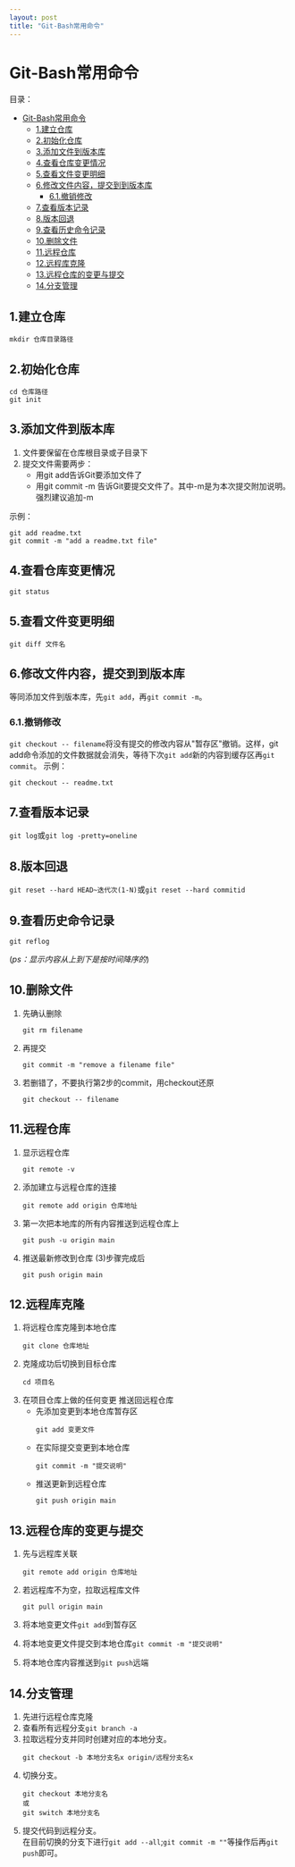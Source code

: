 ```yaml
---
layout: post
title: "Git-Bash常用命令"
---
```


# Git-Bash常用命令

目录：
- [Git-Bash常用命令](#git-bash常用命令)
  - [1.建立仓库](#1建立仓库)
  - [2.初始化仓库](#2初始化仓库)
  - [3.添加文件到版本库](#3添加文件到版本库)
  - [4.查看仓库变更情况](#4查看仓库变更情况)
  - [5.查看文件变更明细](#5查看文件变更明细)
  - [6.修改文件内容，提交到到版本库](#6修改文件内容提交到到版本库)
    - [6.1.撤销修改](#61撤销修改)
  - [7.查看版本记录](#7查看版本记录)
  - [8.版本回退](#8版本回退)
  - [9.查看历史命令记录](#9查看历史命令记录)
  - [10.删除文件](#10删除文件)
  - [11.远程仓库](#11远程仓库)
  - [12.远程库克隆](#12远程库克隆)
  - [13.远程仓库的变更与提交](#13远程仓库的变更与提交)
  - [14.分支管理](#14分支管理)

## 1.建立仓库
```
mkdir 仓库目录路径
```

## 2.初始化仓库
```
cd 仓库路径
git init
```

## 3.添加文件到版本库
1. 文件要保留在仓库根目录或子目录下  
2. 提交文件需要两步：  
   - 用git add告诉Git要添加文件了
   - 用git commit -m 告诉Git要提交文件了。其中-m是为本次提交附加说明。强烈建议追加-m
	
示例：
```
git add readme.txt
git commit -m "add a readme.txt file"
```
	
## 4.查看仓库变更情况
```
git status
```

## 5.查看文件变更明细
```
git diff 文件名
```

## 6.修改文件内容，提交到到版本库
等同添加文件到版本库，先`git add`，再`git commit -m`。
### 6.1.撤销修改

`git checkout -- filename`将没有提交的修改内容从"暂存区"撤销。这样，git add命令添加的文件数据就会消失，等待下次`git add`新的内容到缓存区再`git commit`。
示例：
```
git checkout -- readme.txt
```

## 7.查看版本记录
`git log`或`git log -pretty=oneline`

## 8.版本回退
`git reset --hard HEAD~迭代次(1-N)`或`git reset --hard commitid`

## 9.查看历史命令记录
`git reflog`

(*ps：显示内容从上到下是按时间降序的*)
	
## 10.删除文件

1. 先确认删除  
    ```
    git rm filename
    ```
2. 再提交  
    ```
    git commit -m "remove a filename file"
    ```
3. 若删错了，不要执行第2步的commit，用checkout还原
    ```
    git checkout -- filename
    ```
	
## 11.远程仓库
1. 显示远程仓库  
    ```
    git remote -v
    ```
2. 添加建立与远程仓库的连接  
    ```
    git remote add origin 仓库地址
    ```
3. 第一次把本地库的所有内容推送到远程仓库上  
    ```
    git push -u origin main
    ```
4. 推送最新修改到仓库 (3)步骤完成后  
    ```
    git push origin main
    ```

## 12.远程库克隆
1. 将远程仓库克隆到本地仓库  
    ```
    git clone 仓库地址
    ```
2. 克隆成功后切换到目标仓库  
    ```
    cd 项目名
    ```
3. 在项目仓库上做的任何变更 推送回远程仓库
   - 先添加变更到本地仓库暂存区  
        ```
        git add 变更文件
        ```
   - 在实际提交变更到本地仓库  
        ```
        git commit -m "提交说明"
        ```
   - 推送更新到远程仓库  
        ```
        git push origin main
        ```
			
## 13.远程仓库的变更与提交
1. 先与远程库关联  
    ```
    git remote add origin 仓库地址
    ```
2. 若远程库不为空，拉取远程库文件  
    ```
    git pull origin main
    ```

3. 将本地变更文件`git add`到暂存区
4. 将本地变更文件提交到本地仓库`git commit -m "提交说明"`
5. 将本地仓库内容推送到`git push`远端
		
## 14.分支管理
1. 先进行远程仓库克隆  
2. 查看所有远程分支`git branch -a`  
3. 拉取远程分支并同时创建对应的本地分支。  
    ```
    git checkout -b 本地分支名x origin/远程分支名x 
    ```
4. 切换分支。  
   ```
   git checkout 本地分支名
   或
   git switch 本地分支名
   ```
5. 提交代码到远程分支。  
   在目前切换的分支下进行`git add --all`;`git commit -m ""`等操作后再`git push`即可。
